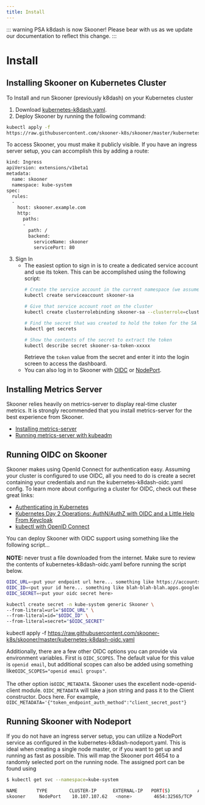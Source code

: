 ```yaml
---
title: Install
---
```


::: warning PSA
k8dash is now Skooner! Please bear with us as we update our documentation to reflect this change.
:::

# Install 

## Installing Skooner on Kubernetes Cluster

To Install and run Skooner (previously k8dash) on your Kubernetes cluster
1. Download [kubernetes-k8dash.yaml](https://raw.githubusercontent.com/skooner-k8s/skooner/master/kubernetes-k8dash.yaml).
2. Deploy Skooner by running the following command:
```sh
kubectl apply -f 
https://raw.githubusercontent.com/skooner-k8s/skooner/master/kubernetes-k8dash.yaml
```
To access Skooner, you must make it publicly visible. If you have an ingress server setup, you can accomplish this by adding a route:
```sh
kind: Ingress
apiVersion: extensions/v1beta1
metadata:
  name: skooner
  namespace: kube-system
spec:
  rules:
  -
    host: skooner.example.com
    http:
      paths:
      -
        path: /
        backend:
          serviceName: skooner
          servicePort: 80
```
3. Sign In
      * The easiest option to sign in is to create a dedicated service account and use its token. This can be accomplished using the following script:
        ```sh
        # Create the service account in the current namespace (we assume default)
        kubectl create serviceaccount skooner-sa

        # Give that service account root on the cluster
        kubectl create clusterrolebinding skooner-sa --clusterrole=cluster-admin --serviceaccount=default:skooner-sa

        # Find the secret that was created to hold the token for the SA
        kubectl get secrets

        # Show the contents of the secret to extract the token
        kubectl describe secret skooner-sa-token-xxxxx
        ```
        Retrieve the `token` value from the secret and enter it into the login screen to access the dashboard.
      * You can also log in to Skooner with [OIDC](#running-oidc-on-Skooner) or [NodePort](#running-Skooner-with-nodeport).

## Installing Metrics Server

Skooner relies heavily on metrics-server to display real-time cluster metrics. It is strongly recommended that you install metrics-server for the best experience from Skooner.
* [Installing metrics-server](https://github.com/kubernetes-incubator/metrics-server)
* [Running metrics-server with kubeadm](https://medium.com/@waleedkhan91/how-to-configure-metrics-server-on-kubeadm-provisioned-kubernetes-cluster-f755a2ac43a2)

## Running OIDC on Skooner

Skooner makes using OpenId Connect for authentication easy. Assuming your cluster is configured to use OIDC, all you need to do is create a secret containing your credentials and run the kubernetes-k8dash-oidc.yaml config.
To learn more about configuring a cluster for OIDC, check out these great links:
* [Authenticating in Kubernetes](https://kubernetes.io/docs/reference/access-authn-authz/authentication/)
* [Kubernetes Day 2 Operations: AuthN/AuthZ with OIDC and a Little Help From Keycloak](https://medium.com/@mrbobbytables/kubernetes-day-2-operations-authn-authz-with-oidc-and-a-little-help-from-keycloak-de4ea1bdbbe)
* [kubectl with OpenID Connect](https://medium.com/@int128/kubectl-with-openid-connect-43120b451672)

You can deploy Skooner with OIDC support using something like the following script...<br><br>
**NOTE:** never trust a file downloaded from the internet. Make sure to review the contents of kubernetes-k8dash-oidc.yaml before running the script below.
```sh
OIDC_URL=<put your endpoint url here... something like https://accounts.google.com>
OIDC_ID=<put your id here... something like blah-blah-blah.apps.googleusercontent.com>
OIDC_SECRET=<put your oidc secret here>

kubectl create secret -n kube-system generic Skooner \
--from-literal=url="$OIDC_URL" \
--from-literal=id="$OIDC_ID" \
--from-literal=secret="$OIDC_SECRET"
```

kubectl apply -f https://raw.githubusercontent.com/skooner-k8s/skooner/master/kubernetes-k8dash-oidc.yaml

Additionally, there are a few other OIDC options you can provide via environment variables. First is `OIDC_SCOPES`. The default value for this value is `openid email`, but additional scopes can also be added using something like`OIDC_SCOPES="openid email groups"`.<br><br>
The other option is`OIDC_METADATA`. Skooner uses the excellent node-openid-client module. `OIDC_METADATA` will take a json string and pass it to the Client constructor. Docs here. For example, `OIDC_METADATA='{"token_endpoint_auth_method":"client_secret_post"}`

## Running Skooner with Nodeport
If you do not have an ingress server setup, you can utilize a NodePort service as configured in the kubernetes-k8dash-nodeport.yaml. This is ideal when creating a single node master, or if you want to get up and running as fast as possible.
This will map the Skooner port 4654 to a randomly selected port on the running node. The assigned port can be found using

```sh
$ kubectl get svc --namespace=kube-system

NAME       TYPE        CLUSTER-IP      EXTERNAL-IP   PORT(S)          AGE
skooner     NodePort    10.107.107.62   <none>        4654:32565/TCP   1m
```






   